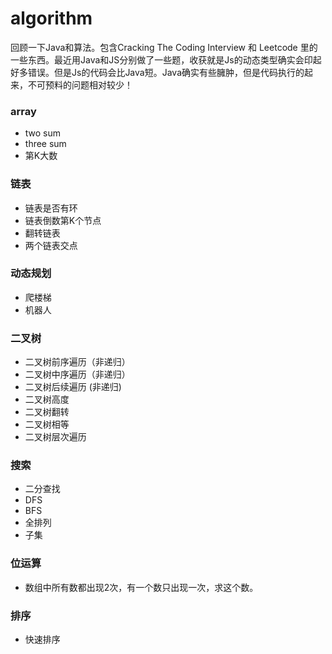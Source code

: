 # algorithm
回顾一下Java和算法。包含Cracking The Coding Interview 和 Leetcode 里的一些东西。最近用Java和JS分别做了一些题，收获就是Js的动态类型确实会印起好多错误。但是Js的代码会比Java短。Java确实有些臃肿，但是代码执行的起来，不可预料的问题相对较少！
### array
* two sum
* three sum
* 第K大数


### 链表
* 链表是否有环
* 链表倒数第K个节点
* 翻转链表
* 两个链表交点


### 动态规划
* 爬楼梯
* 机器人

### 二叉树
* 二叉树前序遍历（非递归）
* 二叉树中序遍历（非递归）
* 二叉树后续遍历 (非递归)
* 二叉树高度
* 二叉树翻转
* 二叉树相等
* 二叉树层次遍历

### 搜索
* 二分查找
* DFS
* BFS
* 全排列
* 子集

### 位运算
* 数组中所有数都出现2次，有一个数只出现一次，求这个数。

### 排序
* 快速排序



